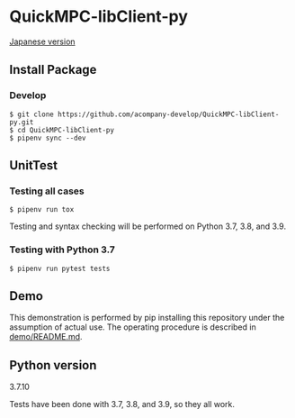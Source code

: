 # QuickMPC-libClient-py

[Japanese version](/README-ja.md)

## Install Package
### Develop
```console
$ git clone https://github.com/acompany-develop/QuickMPC-libClient-py.git
$ cd QuickMPC-libClient-py
$ pipenv sync --dev
```

## UnitTest

### Testing all cases
```console
$ pipenv run tox
```
Testing and syntax checking will be performed on Python 3.7, 3.8, and 3.9.

### Testing with Python 3.7
```console
$ pipenv run pytest tests
```

## Demo
This demonstration is performed by pip installing this repository under the assumption of actual use. The operating procedure is described in [demo/README.md](./demo/README.md).


## Python version
3.7.10

Tests have been done with 3.7, 3.8, and 3.9, so they all work.
